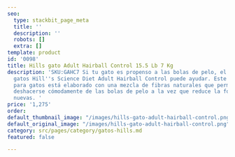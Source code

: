 ```yaml
---
seo:
  type: stackbit_page_meta
  title: ''
  description: ''
  robots: []
  extra: []
template: product
id: '0098'
title: Hills gato Adult Hairball Control 15.5 Lb 7 Kg
description: 'SKU:GAHC7 Si tu gato es propenso a las bolas de pelo, el alimento para
  gatos Hill''s Science Diet Adult Hairball Control puede ayudar. Este alimento seco
  para gatos está elaborado con una mezcla de fibras naturales que permiten a tu gato
  deshacerse cómodamente de las bolas de pelo a la vez que reduce la formación de
  nuevas. '
price: '1,275'
order: 
default_thumbnail_image: "/images/hills-gato-adult-hairball-control.png"
default_original_image: "/images/hills-gato-adult-hairball-control.png"
category: src/pages/category/gatos-hills.md
featured: false

---
```

